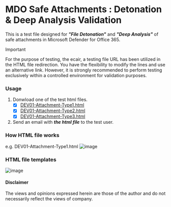 # MDO Safe Attachments : Detonation & Deep Analysis Validation
This is a test file designed for ***"File Detonation"*** and ***"Deep Analysis"*** of safe attachments in Microsoft Defender for Office 365.

> [!Important]
> For the purpose of testing, the ecair, a testing file URL has been utilized in the HTML file redirection. You have the flexibility to modify the lines and use an alternative link. However, it is strongly recommended to perform testing exclusively within a controlled environment for validation purposes.

### Usage 
1. Donwload one of the test html files.
   - [x] [DEV01-Attachment-Type1.html](https://github.com/LearningKijo/ResearchDev/blob/main/DEV/DEV01-MDO-FileDetonation/DEV01-Attachment-Type1.html)
   - [x] [DEV01-Attachment-Type2.html](https://github.com/LearningKijo/ResearchDev/blob/main/DEV/DEV01-MDO-FileDetonation/DEV01-Attachment-Type2.html)
   - [x] [DEV01-Attachment-Type3.html](https://github.com/LearningKijo/ResearchDev/blob/main/DEV/DEV01-MDO-FileDetonation/DEV01-Attachment-Type3.html)
 
2. Send an email with ***the html file*** to the test user.

### How HTML file works
e.g. DEV01-Attachment-Type1.html
![image](https://github.com/LearningKijo/ResearchDev/assets/120234772/d4a08f23-193d-4073-a06d-47dcb194468f)

### HTML file templates
![image](https://github.com/LearningKijo/ResearchDev/assets/120234772/aeb12d13-b91e-476b-b168-dcd30f8ae6d5)

#### Disclaimer
The views and opinions expressed herein are those of the author and do not necessarily reflect the views of company.
